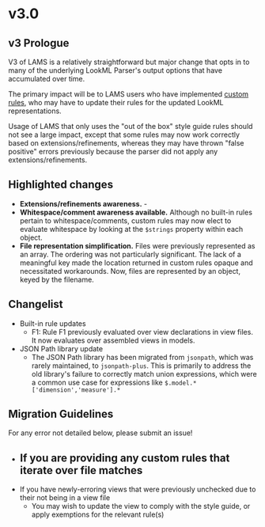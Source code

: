 
# v3.0

## v3 Prologue

V3 of LAMS is a relatively straightforward but major change that opts in to many of the underlying LookML Parser's output options that have accumulated over time.

The primary impact will be to LAMS users who have implemented [custom rules](https://looker-open-source.github.io/look-at-me-sideways/customizing-lams), who may have to update their rules for the updated LookML representations.

Usage of LAMS that only uses the "out of the box" style guide rules should not see a large impact, except that some rules may now work correctly based on extensions/refinements, whereas they may have thrown "false positive" errors previously because the parser did not apply any extensions/refinements.

## Highlighted changes

- **Extensions/refinements awareness.** - 
- **Whitespace/comment awareness available.** Although no built-in rules pertain to whitespace/comments, custom rules may now elect to evaluate whitespace by looking at the `$strings` property within each object.
- **File representation simplification.** Files were previously represented as an array. The ordering was not particularly significant. The lack of a meaningful key made the location returned in custom rules opaque and necessitated workarounds. Now, files are represented by an object, keyed by the filename.

## Changelist

- Built-in rule updates
	- F1: Rule F1 previously evaluated over view declarations in view files. It now evaluates over assembled views in models.
- JSON Path library update
	- The JSON Path library has been migrated from `jsonpath`, which was rarely maintained, to `jsonpath-plus`. This is primarily to address the old library's failure to correctly match union expressions, which were a common use case for expressions like `$.model.*['dimension','measure'].*`

## Migration Guidelines

For any error not detailed below, please submit an issue!

- If you are providing any custom rules that iterate over file matches
	- 
- If you have newly-erroring views that were previously unchecked due to their not being in a view file
	- You may wish to update the view to comply with the style guide, or apply exemptions for the relevant rule(s)
